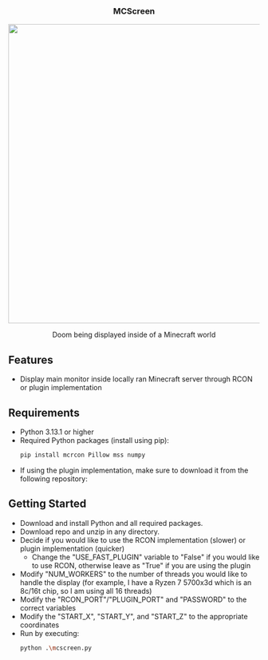 <h3 align="center" tabindex="-1" class="heading-element" dir="auto">MCScreen</h3>
<p align="center"><img src="https://github.com/user-attachments/assets/ace8951c-87a5-4e70-8ab5-79021a591dfe" width="600" /><br></p>
<p align="center">Doom being displayed inside of a Minecraft world</p>

## Features
- Display main monitor inside locally ran Minecraft server through RCON or plugin implementation

## Requirements
- Python 3.13.1 or higher
- Required Python packages (install using pip):
  ```bash
  pip install mcrcon Pillow mss numpy
- If using the plugin implementation, make sure to download it from the following repository: 
  
## Getting Started
- Download and install Python and all required packages.
- Download repo and unzip in any directory.
- Decide if you would like to use the RCON implementation (slower) or plugin implementation (quicker)
  - Change the "USE_FAST_PLUGIN" variable to "False" if you would like to use RCON, otherwise leave as "True" if you are using the plugin
- Modify "NUM_WORKERS" to the number of threads you would like to handle the display (for example, I have a Ryzen 7 5700x3d which is an 8c/16t chip, so I am using all 16 threads)
- Modify the "RCON_PORT"/"PLUGIN_PORT" and "PASSWORD" to the correct variables
- Modify the "START_X", "START_Y", and "START_Z" to the appropriate coordinates
- Run by executing:
  ```bash
  python .\mcscreen.py

